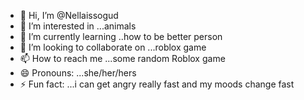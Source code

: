 - 👋 Hi, I’m @Nellaissogud 
- 👀 I’m interested in ...animals
- 🌱 I’m currently learning ..how to be better person
- 💞️ I’m looking to collaborate on ...roblox game 
- 📫 How to reach me ...some random Roblox game
- 😄 Pronouns: ...she/her/hers
- ⚡ Fun fact: ...i can get angry really fast and my moods change fast

<!---
Nellaissogud/Nellaissogud is a ✨ special ✨ repository because its `README.md` (this file) appears on your GitHub profile.
You can click the Preview link to take a look at your changes.
--->
